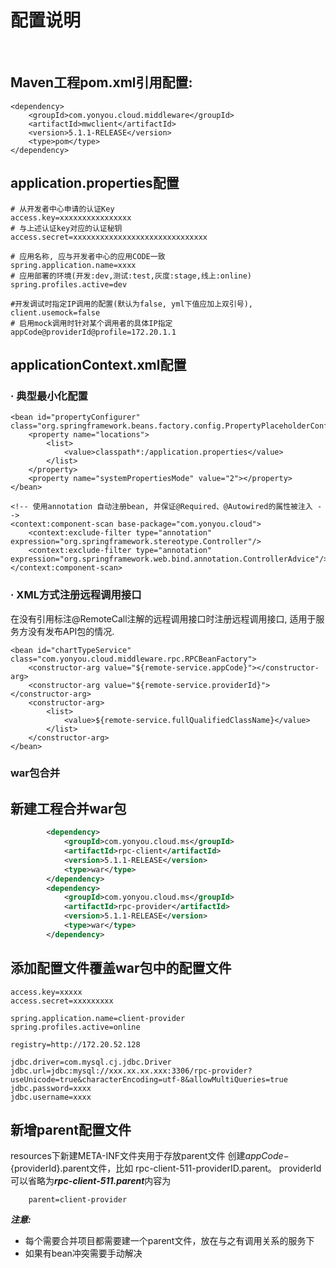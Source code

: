 
# 配置说明
<br>

## Maven工程pom.xml引用配置:

	<dependency>
		<groupId>com.yonyou.cloud.middleware</groupId>
		<artifactId>mwclient</artifactId>
		<version>5.1.1-RELEASE</version>
		<type>pom</type>
	</dependency>


## application.properties配置

	# 从开发者中心申请的认证Key
	access.key=xxxxxxxxxxxxxxxx
	# 与上述认证key对应的认证秘钥
	access.secret=xxxxxxxxxxxxxxxxxxxxxxxxxxxxxx
	
	# 应用名称, 应与开发者中心的应用CODE一致
	spring.application.name=xxxx
	# 应用部署的环境(开发:dev,测试:test,灰度:stage,线上:online)
	spring.profiles.active=dev
	
	#开发调试时指定IP调用的配置(默认为false, yml下值应加上双引号), 
	client.usemock=false
	# 启用mock调用时针对某个调用者的具体IP指定
	appCode@providerId@profile=172.20.1.1

## applicationContext.xml配置

### · 典型最小化配置

	<bean id="propertyConfigurer" class="org.springframework.beans.factory.config.PropertyPlaceholderConfigurer">
	    <property name="locations">
	        <list>
	            <value>classpath*:/application.properties</value>
	        </list>
	    </property>
	    <property name="systemPropertiesMode" value="2"></property>
	</bean>
	
	<!-- 使用annotation 自动注册bean, 并保证@Required、@Autowired的属性被注入 -->
	<context:component-scan base-package="com.yonyou.cloud">
		<context:exclude-filter type="annotation" expression="org.springframework.stereotype.Controller"/>
		<context:exclude-filter type="annotation" expression="org.springframework.web.bind.annotation.ControllerAdvice"/>
	</context:component-scan>



### · XML方式注册远程调用接口
在没有引用标注@RemoteCall注解的远程调用接口时注册远程调用接口, 适用于服务方没有发布API包的情况.
	
	<bean id="chartTypeService" class="com.yonyou.cloud.middleware.rpc.RPCBeanFactory">
	    <constructor-arg value="${remote-service.appCode}"></constructor-arg>
	    <constructor-arg value="${remote-service.providerId}"></constructor-arg>
	    <constructor-arg>
	    	<list>
	        	<value>${remote-service.fullQualifiedClassName}</value>
	        </list>
	    </constructor-arg>
	</bean>


### war包合并

## 新建工程合并war包
```xml
        <dependency>
            <groupId>com.yonyou.cloud.ms</groupId>
            <artifactId>rpc-client</artifactId>
            <version>5.1.1-RELEASE</version>
            <type>war</type>
        </dependency>
        <dependency>
            <groupId>com.yonyou.cloud.ms</groupId>
            <artifactId>rpc-provider</artifactId>
            <version>5.1.1-RELEASE</version>
            <type>war</type>
        </dependency>
```

## 添加配置文件覆盖war包中的配置文件

```properties
access.key=xxxxx
access.secret=xxxxxxxxx

spring.application.name=client-provider
spring.profiles.active=online

registry=http://172.20.52.128

jdbc.driver=com.mysql.cj.jdbc.Driver
jdbc.url=jdbc:mysql://xxx.xx.xx.xxx:3306/rpc-provider?useUnicode=true&characterEncoding=utf-8&allowMultiQueries=true
jdbc.password=xxxx
jdbc.username=xxxx
```

## 新增parent配置文件

resources下新建META-INF文件夹用于存放parent文件
创建${appCode}-${providerId}.parent文件，比如
rpc-client-511-providerID.parent。
providerId可以省略为***rpc-client-511.parent***内容为

```
	parent=client-provider
```

***注意:***  
- 每个需要合并项目都需要建一个parent文件，放在与之有调用关系的服务下
- 如果有bean冲突需要手动解决

